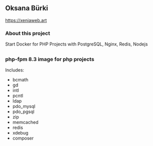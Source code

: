 ## Oksana Bürki
<https://xeniaweb.art>

### About this project

Start Docker for PHP Projects with PostgreSQL, Nginx, Redis, Nodejs
##
### php-fpm 8.3 image for php projects
Includes:
* bcmath
* gd
* intl
* pcntl
* ldap
* pdo_mysql
* pdo_pgsql
* zip
* memcached
* redis
* xdebug
* composer

[//]: # (Команды, выполняемые внутри контейнеров)

[//]: # (## Установка npm/composer)
[//]: # (docker compose run --rm node npm ci)
[//]: # (docker compose exec -it raifpartners-app composer install)

[//]: # (## Установка пакетов npm/composer)
[//]: # (docker compose run --rm node npm install gocpa/blablablapackage)
[//]: # (docker compose exec -it raifpartners-app composer require gocpa/blablablapackage)

[//]: # (## Сборка фронтенда)
[//]: # (docker compose run --rm node npm run build)
[//]: # (docker compose run --rm --service-ports node npm run dev)
